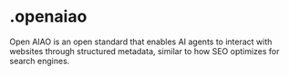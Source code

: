 # .openaiao
Open AIAO is an open standard that enables AI agents to interact with websites through structured metadata, similar to how SEO optimizes for search engines.
